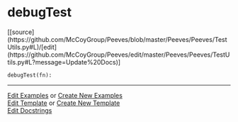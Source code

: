 # <a id="Peeves.Peeves.TestUtils.debugTest">debugTest</a>
<div class="docs-source-link" markdown="1">
[[source](https://github.com/McCoyGroup/Peeves/blob/master/Peeves/Peeves/TestUtils.py#L)/[edit](https://github.com/McCoyGroup/Peeves/edit/master/Peeves/Peeves/TestUtils.py#L?message=Update%20Docs)]
</div>

```python
debugTest(fn): 
```












---

[Edit Examples](https://github.com/McCoyGroup/Peeves/edit/gh-pages/ci/examples/Peeves/Peeves/TestUtils/debugTest.md) or 
[Create New Examples](https://github.com/McCoyGroup/Peeves/new/gh-pages/?filename=ci/examples/Peeves/Peeves/TestUtils/debugTest.md) <br/>
[Edit Template](https://github.com/McCoyGroup/Peeves/edit/gh-pages/ci/docs/Peeves/Peeves/TestUtils/debugTest.md) or 
[Create New Template](https://github.com/McCoyGroup/Peeves/new/gh-pages/?filename=ci/docs/templates/Peeves/Peeves/TestUtils/debugTest.md) <br/>
[Edit Docstrings](https://github.com/McCoyGroup/Peeves/edit/master/Peeves/Peeves/TestUtils.py#L?message=Update%20Docs)